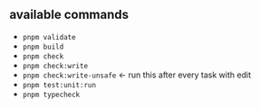 ## available commands

- `pnpm validate`
- `pnpm build`
- `pnpm check`
- `pnpm check:write`
- `pnpm check:write-unsafe` ← run this after every task with edit
- `pnpm test:unit:run`
- `pnpm typecheck`